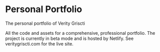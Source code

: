 # Personal Portfolio
The personal portfolio of Verity Griscti

All the code and assets for a comprehensive, professional portfolio. The project is currently in beta mode and is hosted by Netlify. See veritygriscti.com for the live site.

